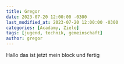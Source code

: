 ```yaml
---
title: Gregor
date: 2023-07-20 12:00:00 -0300
last_modified_at: 2023-07-20 12:00:00 -0300
categories: [Acadamy, Ziele]
tags: [jugend, technik, gemeinschaft]
author: gregor
---
```

Hallo das ist jetzt mein block und fertig 